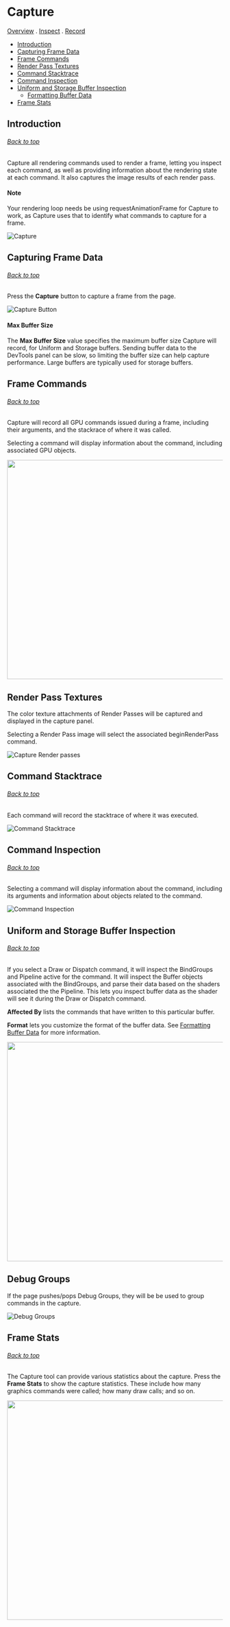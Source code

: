 # Capture
[Overview](../README.md) . [Inspect](inspect.md) . [Record](record.md)

* [Introduction](#introduction)
* [Capturing Frame Data](#capturing-frame-data)
* [Frame Commands](#frame-commands)
* [Render Pass Textures](#render-pass-textures)
* [Command Stacktrace](#command-stacktrace)
* [Command Inspection](#command-inspection)
* [Uniform and Storage Buffer Inspection](#uniform-and-storage-buffer-inspection)
    * [Formatting Buffer Data](formatting_buffer_data.md)
* [Frame Stats](#frame-stats)

## Introduction
###### [Back to top](#capture)

Capture all rendering commands used to render a frame, letting you inspect each command, as well as providing information about the rendering state at each command. It also captures the image results of each render pass.

#### Note

Your rendering loop needs be using requestAnimationFrame for Capture to work, as Capture uses that to identify what commands to capture for a frame.

![Capture](images/capture.png)

## Capturing Frame Data
###### [Back to top](#capture)

Press the **Capture** button to capture a frame from the page.

![Capture Button](images/capture_button.png)

#### Max Buffer Size

The **Max Buffer Size** value specifies the maximum buffer size Capture will record, for Uniform and Storage buffers. Sending buffer data to the DevTools panel can be slow, so limiting the buffer size can help capture performance. Large buffers are typically used for storage buffers.

## Frame Commands
###### [Back to top](#capture)

Capture will record all GPU commands issued during a frame, including their arguments, and the stackrace of where it was called.

Selecting a command will display information about the command, including associated GPU objects.

<a href="images/frame_capture_commands.png">
<img src="images/frame_capture_commands.png" style="width:512px">
</a>

## Render Pass Textures

The color texture attachments of Render Passes will be captured and displayed in the capture panel.

Selecting a Render Pass image will select the associated beginRenderPass command.

![Capture Render passes](images/capture_render_passes.png)

## Command Stacktrace
###### [Back to top](#capture)

Each command will record the stacktrace of where it was executed.

![Command Stacktrace](images/capture_stacktrace.png)

## Command Inspection
###### [Back to top](#capture)

Selecting a command will display information about the command, including its arguments and information about objects related to the command.

![Command Inspection](images/capture_command_state.png)

## Uniform and Storage Buffer Inspection
###### [Back to top](#capture)

If you select a Draw or Dispatch command, it will inspect the BindGroups and Pipeline active for the command. It will inspect the Buffer objects associated with the BindGroups, and parse their data based on the shaders associated the the Pipeline. This lets you inspect buffer data as the shader will see it during the Draw or Dispatch command.

**Affected By** lists the commands that have written to this particular buffer.

**Format** lets you customize the format of the buffer data. See [Formatting Buffer Data](formatting_buffer_data.md) for more information.

<a href="images/buffer_data_inspection.png">
<img src="images/buffer_data_inspection.png" style="width:512px">
</a>

## Debug Groups

If the page pushes/pops Debug Groups, they will be be used to group commands in the capture.

![Debug Groups](images/capture_debug_groups.png)

## Frame Stats
###### [Back to top](#capture)

The Capture tool can provide various statistics about the capture. Press the **Frame Stats** to show the capture statistics. These include how many graphics commands were called; how many draw calls; and so on.

<a href="images/capture_frame_stats.png">
<img src="images/capture_frame_stats.png" style="width:512px">
</a>
